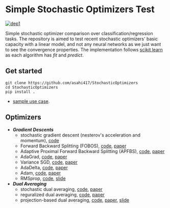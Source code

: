 # Simple Stochastic Optimizers Test
[![dep1](https://img.shields.io/badge/Tensorflow-1.3+-blue.svg)](https://www.tensorflow.org/)

Simple stochastic optimizer comparison over classification/regression tasks.
The repository is aimed to test recent stochastic optimizers' basic capacity with a linear model,
and not any neural networks as we just want to see the convergence properties.
The implementation follows [scikit learn](https://scikit-learn.org/stable/) as
each algorithm has *fit* and *predict*. 

## Get started
```
git clone https://github.com/asahi417/StochasticOptimizers
cd StochasticOptimizers
pip install .
```

- [sample use case](https://github.com/asahi417/StochasticOptimizers/blob/master/example/classification_mnist.ipynb).


## Optimizers
- ***Gradient Descents***
    - stochastic gradient descent (nesterov's acceleration and momentum), [code](./stochastic_optimizer/estimator/SGD.py) 
    - Forward Backward Splitting (FOBOS), [code](./stochastic_optimizer/estimator/FOBOS.py), [paper](http://www.jmlr.org/papers/volume10/duchi09a/duchi09a.pdf)
    - Adaptive Proximal Forward Backward Splitting (APFBS), [code](./stochastic_optimizer/estimator/APFBS.py), [paper](https://www.arl.nus.edu.sg/twiki6/pub/ARL/BibEntries/Pelekanakis_and_Chitre_2014_Adaptive_Sparse_Channel.pdf)
    - AdaGrad, [code](./stochastic_optimizer/estimator/AdaGrad.py), [paper](http://www.jmlr.org/papers/volume12/duchi11a/duchi11a.pdf)
    - Variance SGD, [code](./stochastic_optimizer/estimator/VSGD.py), [paper](https://arxiv.org/pdf/1206.1106.pdf)
    - AdaDelta, [code](./stochastic_optimizer/estimator/AdaDelta.py), [paper](https://arxiv.org/pdf/1212.5701.pdf)
    - Adam, [code](./stochastic_optimizer/estimator/Adam.py), [paper](https://arxiv.org/pdf/1412.6980.pdf%20%22%20entire%20document)
    - RMSprop, [code](./stochastic_optimizer/estimator/rmsprop.py), [slide](https://www.cs.toronto.edu/~tijmen/csc321/slides/lecture_slides_lec6.pdf)
- ***Dual Averaging***
    - stochastic dual averaging, [code](./stochastic_optimizer/estimator/SDA.py), [paper](http://ium.mccme.ru/postscript/s12/GS-Nesterov%20Primal-dual.pdf)
    - reguralized dual averaging, [code](./stochastic_optimizer/estimator/RDA.py), [paper](http://www.jmlr.org/papers/volume11/xiao10a/xiao10a.pdf)
    - projection-based dual averaging, [code](./stochastic_optimizer/estimator/PDA.py), [paper](https://asahi417.github.io/assets/papers/tsp_pda_with_bio.pdf), [slide](https://asahi417.github.io/assets/slides/icassp_17_asahi.pdf)
